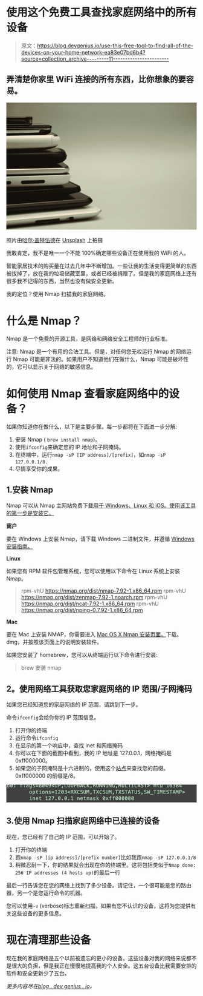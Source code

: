 # 使用这个免费工具查找家庭网络中的所有设备

> 原文：<https://blog.devgenius.io/use-this-free-tool-to-find-all-of-the-devices-on-your-home-network-ea83e07bd6b4?source=collection_archive---------11----------------------->

## 弄清楚你家里 WiFi 连接的所有东西，比你想象的要容易。

![](img/d980e0d8c05d4f814550d0bbd8ff1ae8.png)

照片由[哈尔·盖特伍德](https://unsplash.com/@halacious?utm_source=medium&utm_medium=referral)在 [Unsplash](https://unsplash.com?utm_source=medium&utm_medium=referral) 上拍摄

我敢肯定，我不是唯一一个不能 100%确定哪些设备正在使用我的 WiFi 的人。

智能家居技术的购买量在过去几年中不断增加。一些让我的生活变得更简单的东西被拔掉了，放在我的垃圾储藏室里，或者已经被捐赠了。但是我的家庭网络上还有很多我不记得的东西，当然也没有做安全更新。

我的定位？使用 Nmap 扫描我的家庭网络。

# 什么是 Nmap？

Nmap 是一个免费的开源工具，是网络和网络安全工程师的行业标准。

注意: Nmap 是一个有用的合法工具。但是，对任何您无权运行 Nmap 的网络运行 Nmap 可能是非法的。如果用户不知道他们在做什么，Nmap 可能是破坏性的，它可以显示关于网络的敏感信息。

# 如何使用 Nmap 查看家庭网络中的设备？

如果你知道你在做什么，以下是主要步骤。每一步都将在下面进一步分解:

1.  安装 Nmap ( `brew install nmap`)。
2.  使用`ifconfig`来确定您的 IP 地址和子网掩码。
3.  在终端中，运行`nmap -sP [IP address]/[prefix]`，如`nmap -sP 127.0.0.1/8.`
4.  尽情享受你的成果。

## 1.安装 Nmap

Nmap 可以从 Nmap 主网站免费下载[用于 Windows、Linux 和 iOS。使用该工具的第一步是安装它。](https://nmap.org/download.html)

**窗户**

要在 Windows 上安装 Nmap，请下载 Windows 二进制文件，并遵循 [Windows 安装指南。](https://nmap.org/book/inst-windows.html#inst-win-exec)

**Linux**

如果您有 RPM 软件包管理系统，您可以使用以下命令在 Linux 系统上安装 Nmap。

> rpm-vhU https://nmap.org/dist/nmap-7.92-1.x86_64.rpm
> rpm-vhU https://nmap.org/dist/zenmap-7.92-1.noarch.rpm
> rpm-vhU https://nmap.org/dist/ncat-7.92-1.x86_64.rpm
> rpm-vhU https://nmap.org/dist/nping-0.7.92-1.x86_64.rpm

**Mac**

要在 Mac 上安装 NMAP，你需要进入 [Mac OS X Nmap 安装页面。](https://nmap.org/book/inst-macosx.html)下载。dmg，并按照该页面上的说明安装软件。

如果您安装了 homebrew，您可以从终端运行以下命令进行安装:

> brew 安装 nmap

## **2。使用网络工具**获取您家庭网络的 IP 范围/子网掩码

如果您已经知道您的家庭网络的 IP 范围，请跳到下一步。

命令`ifconfig`会给你你的 IP 范围信息。

1.  打开你的终端
2.  运行命令`ifconfig`
3.  在显示的第一个响应中，查找 inet 和网络掩码
4.  你可以在下面的截图中看到，我的 IP 地址是 127.0.0.1，网络掩码是 0xff000000。
5.  如果您的子网掩码是十六进制的，使用这个[站点](https://www.pawprint.net/designresources/netmask-converter.php)来查找您的前缀。0xff000000 的前缀是/8。

![](img/f450b915fec41e1ef276d9bddee51c2d.png)

## 3.使用 Nmap 扫描家庭网络中已连接的设备

现在，您已经有了自己的 IP 范围，可以开始了。

1.  打开你的终端
2.  跑`nmap -sP [ip address]/[prefix number]`比如我跑`nmap -sP 127.0.0.1/8`
3.  稍微忍耐一下，你的结果就会出现在你的终端里。这将包括类似于`Nmap done: 256 IP addresses (4 hosts up)`的最后一行

最后一行告诉您在您的网络上找到了多少设备。请记住，一个很可能是您的路由器，另一个是您运行命令的机器。

您可以使用`-v` (verbose)标志重新扫描，如果有您不认识的设备，这将为您提供有关这些设备的更多信息。

# 现在清理那些设备

现在我的家庭网络是五个以前被遗忘的更小的设备。这些设备对我的网络来说都不是很大的负担，但是我正在慢慢地提高我的个人安全。这五台设备比我需要安排的软件和安全更新少了五台。

*更多内容尽在*[*blog . dev genius . io*](http://blog.devgenius.io)*。*